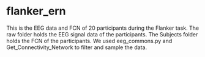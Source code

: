 # flanker_ern
This is the EEG data and FCN of 20 participants during the Flanker task. The raw folder holds the EEG signal data of the participants. The Subjects folder holds the FCN of the participants. We used eeg_commons.py and Get_Connectivity_Network to filter and sample the data.
